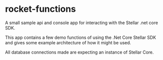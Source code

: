 # rocket-functions
A small sample api and console app for interacting with the Stellar .net core SDK.

This app contains a few demo functions of using the .Net Core Stellar SDK and gives some example architecture of how it might be used.

All database connections made are expecting an instance of Stellar Core.
